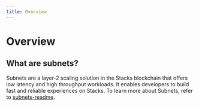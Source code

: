 ```yaml
---
title: Overview
---
```

# Overview

## What are subnets?

Subnets are a layer-2 scaling solution in the Stacks blockchain that offers low latency and high throughput workloads. It enables developers to build fast and reliable experiences on Stacks. To learn more about Subnets, refer to [subnets-readme](https://github.com/hirosystems/stacks-subnets/blob/master/README.md).

